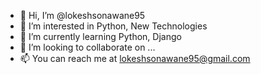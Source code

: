 - 👋 Hi, I’m @lokeshsonawane95
- 👀 I’m interested in Python, New Technologies
- 🌱 I’m currently learning Python, Django
- 💞️ I’m looking to collaborate on ...
- 📫 You can reach me at lokeshsonawane95@gmail.com

<!---
lokeshsonawane95/lokeshsonawane95 is a ✨ special ✨ repository because its `README.md` (this file) appears on your GitHub profile.
You can click the Preview link to take a look at your changes.
--->
